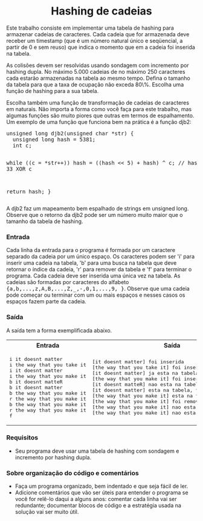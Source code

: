 <h1 align="center">Hashing de cadeias</h1>

<p>
Este trabalho consiste em implementar uma tabela de hashing para
armazenar cadeias de caracteres.
Cada cadeia que for armazenada deve receber um timestamp (que é um
número natural único e seqüencial, a partir de 0 e sem reuso) que
indica o momento que em a cadeia foi inserida na tabela.

</p><p>
As colisões devem ser resolvidas usando sondagem com incremento por
hashing dupla.  No máximo 5.000 cadeias de no máximo 250 caracteres
cada estarão armazenadas na tabela ao mesmo tempo.  Defina o tamanho
da tabela para que a taxa de ocupação não exceda 80\%.  Escolha uma
função de hashing para a sua tabela.

</p><p>
Escolha também uma função de transformação de cadeias de caracteres em
naturais.  Não importa a forma como você faça para este trabalho, mas
algumas funções são muito piores que outras em termos de espalhamento.
Um exemplo de uma função que funciona bem na prática é a função djb2:

</p><pre>unsigned long djb2(unsigned char *str) {
  unsigned long hash = 5381;
  int c;
  
  while ((c = *str++))
    hash = ((hash &lt;&lt; 5) + hash) ^ c; // hash * 33 XOR c
  
  return hash;
}
</pre>

<p>
A djb2 faz um mapeamento bem espalhado de strings em unsigned long.
Observe que o retorno da djb2 pode ser um número muito maior que o
tamanho da tabela de hashing.


</p><h3>Entrada</h3>

Cada linha da entrada para o programa é formada por um caractere
separado da cadeia por um único espaço.  Os caracteres podem ser 'i'
para inserir uma cadeia na tabela, 'b' para uma busca na tabela que
deve retornar o índice da cadeia, 'r' para remover da tabela e 'f'
para terminar o programa.  Cada cadeia deve ser inserida uma única vez
na tabela. As cadeias são formadas por caracteres do alfabeto
<tt>{a,b,...,z,A,B,...,Z,_,-,0,1,...,9, }</tt>.  Observe que uma
cadeia pode começar ou terminar com um ou mais espaços e nesses casos
os espaços fazem parte da cadeia.


<h3>Saída</h3>

A saída tem a forma exemplificada abaixo.

<p>
</p><table class="testcase">
<tbody><tr><th>Entrada</th><th>Saída</th></tr>
<tr><td>
<pre>i it doesnt matter
i the way that you take it
i it doesnt matter
i the way that you make it
b it doesnt matteR
b it doesnt matter
b the way that you make it
r the way that you make it
b the way that you make it
r the way that you make it
f
</pre>
</td>

<td>
<pre>[it doesnt matter] foi inserida
[the way that you take it] foi inserida
[it doesnt matter] ja esta na tabela
[the way that you make it] foi inserida
[it doesnt matteR] nao esta na tabela
[it doesnt matter] esta na tabela, timestamp 0
[the way that you make it] esta na tabela, timestamp 2
[the way that you make it] foi removida
[the way that you make it] nao esta na tabela
[the way that you make it] nao esta na tabela
</pre>
</td></tr>
</tbody></table>


<h3>Requisitos</h3>

<ul>
<li>
Seu programa deve usar uma tabela de hashing com sondagem e incremento
por hashing dupla.
</li></ul>


<h3>Sobre organização do código e comentários</h3>

<ul>
<li>
Faça um programa organizado, bem indentado e que seja fácil de ler.
</li><li>
Adicione comentários que vão ser úteis para entender o programa se
você for relê-lo daqui a alguns anos: comentar cada linha vai ser
redundante; documentar blocos de código e a estratégia usada na
solução vai ser muito útil.
</li></ul>

